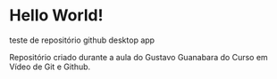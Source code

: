 # Hello World! 
 teste de repositório github desktop app

Repositório criado durante a aula do Gustavo Guanabara do Curso em Vídeo de Git e Github.